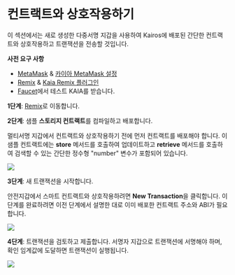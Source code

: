 # 컨트랙트와 상호작용하기

이 섹션에서는 새로 생성한 다중서명 지갑을 사용하여 Kairos에 배포된 간단한 컨트랙트와 상호작용하고 트랜잭션을 전송할 것입니다.

**사전 요구 사항**

- [MetaMask](https://metamask.io/download/) & [카이아 MetaMask 설정](../../../tutorials/connecting-metamask#send-klay)
- [Remix](https://remix.ethereum.org/) & [Kaia Remix 플러그인](https://klaytn.foundation/using-klaytn-plugin-on-remix/)
- [Faucet](https://baobab.wallet.klaytn.foundation/faucet)에서 테스트 KAIA를 받습니다.

**1단계**: [Remix](https://remix.ethereum.org/)로 이동합니다.

**2단계**: 샘플 **스토리지 컨트랙트**를 컴파일하고 배포합니다.

멀티서명 지갑에서 컨트랙트와 상호작용하기 전에 먼저 컨트랙트를 배포해야 합니다. 이 샘플 컨트랙트에는 **store** 메서드를 호출하여 업데이트하고 **retrieve** 메서드를 호출하여 검색할 수 있는 간단한 정수형 "number" 변수가 포함되어 있습니다.

![](/img/build/tools/kaia-safe/ks-ic-deploy.gif)

**3단계**: 새 트랜잭션을 시작합니다.

안전지갑에서 스마트 컨트랙트와 상호작용하려면 **New Transaction**을 클릭합니다. 이 단계를 완료하려면 이전 단계에서 설명한 대로 이미 배포한 컨트랙트 주소와 ABI가 필요합니다.

![](/img/build/tools/kaia-safe/ks-ic-new-tx.gif)

**4단계**: 트랜잭션을 검토하고 제출합니다. 서명자 지갑으로 트랜잭션에 서명해야 하며, 확인 임계값에 도달하면 트랜잭션이 실행됩니다.

![](/img/build/tools/kaia-safe/ks-review-ic.gif)
